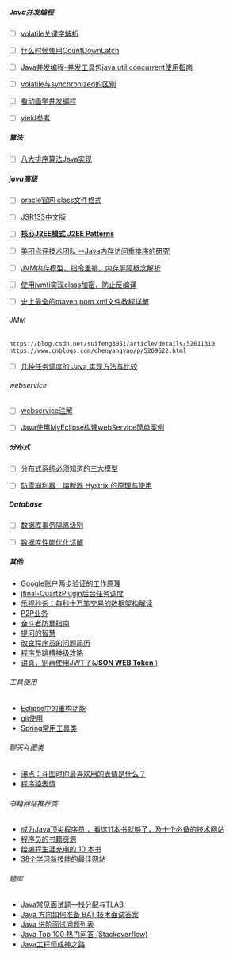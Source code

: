 ##### Java并发编程

- [ ] [volatile关键字解析](http://www.cnblogs.com/dolphin0520/p/3920373.html)

- [ ] [什么时候使用CountDownLatch](http://www.importnew.com/15731.html)

- [ ] [Java并发编程-并发工具包java.util.concurrent使用指南](https://blog.csdn.net/axi295309066/article/details/65665090)

- [ ] [volatile与synchronized的区别](https://mp.weixin.qq.com/s/7bpDhp_rn564n8xMnpXE1g) 

- [ ] [看动画学并发编程](http://ifeve.com/java-concurrent-animated/)

- [ ] [yield参考](https://www.cnblogs.com/java-spring/p/8309931.html)


##### 算法

- [ ] [八大排序算法Java实现](https://juejin.im/entry/59cf64575188256c4b727980)


##### java高级

- [ ] [oracle官网 class文件格式](https://docs.oracle.com/javase/specs/jvms/se7/html/jvms-4.html#jvms-4.10.1.9.aastore)

- [ ] [JSR133中文版](http://ifeve.com/jsr133-cn/)

- [ ] [**核心J2EE模式 J2EE Patterns**](http://corej2eepatterns.com/)

- [ ] [美团点评技术团队  --Java内存访问重排序的研究](https://tech.meituan.com/java-memory-reordering.html)

- [ ] [JVM内存模型、指令重排、内存屏障概念解析](https://www.cnblogs.com/chenyangyao/p/5269622.html)

- [ ] [使用jvmti实现class加密，防止反编译](https://blog.csdn.net/u011311291/article/details/78131243/)
- [ ] [史上最全的maven pom.xml文件教程详解](https://blog.csdn.net/yaerfeng/article/details/26448417)

###### JMM
```
https://blog.csdn.net/suifeng3051/article/details/52611310
https://www.cnblogs.com/chenyangyao/p/5269622.html
```

- [ ] [几种任务调度的 Java 实现方法与比较](https://www.ibm.com/developerworks/cn/java/j-lo-taskschedule/)

###### webservice

- [ ] [webservice注解](http://418684644-qq-com.iteye.com/blog/1208149)
- [ ] [Java使用MyEclipse构建webService简单案例](http://www.cnblogs.com/lee0oo0/archive/2013/01/25/2876357.html)



##### 分布式

- [ ] [分布式系统必须知道的三大模型](https://mp.weixin.qq.com/s/u3t6qBh-a_TiBoxfqT_0Ug)

- [ ] [防雪崩利器：熔断器 Hystrix 的原理与使用](https://segmentfault.com/a/1190000005988895)


##### Database

- [ ] [数据库事务隔离级别](https://blog.csdn.net/jiesa/article/details/51317164)

- [ ] [数据库性能优化详解](https://blog.csdn.net/yzllz001/article/details/54848513)


##### 其他

- [Google账户两步验证的工作原理](https://blog.seetee.me/post/2011/google-two-step-verification/)
- [jfinal-QuartzPlugin后台任务调度](https://www.tuicool.com/articles/UzEZVbr)
- [乐视秒杀：每秒十万笔交易的数据架构解读](https://www.toutiao.com/i6282460032487391746/)
- [P2P业务](https://blog.csdn.net/liuc0317/article/category/2711549)
- [奋斗者防蠢指南](https://www.leiphone.com/news/201509/BhcgUsBeHJrGRWLm.html)
- [提问的智慧](http://www.dianbo.org/9238/stone/tiwendezhihui.htm)
- [改良程序员的问题简历](https://github.com/gaohailang/blog/issues/16)
- [程序员跳槽神级攻略](https://blog.csdn.net/foruok/article/details/45840147)
- [讲真，别再使用JWT了(**JSON WEB Token** )](https://www.jianshu.com/p/af8360b83a9f)

###### 工具使用

- [Eclipse中的重构功能](https://blog.csdn.net/jiafu1115/article/details/6701479)
- [git使用](https://www.cnblogs.com/specter45/p/github.html#s1)
- [Spring常用工具类](http://www.importnew.com/21413.html)

###### 聊天斗图类

- [沸点：斗图时你最喜欢用的表情是什么？](https://juejin.im/entry/58b700d661ff4b006cd20dce/detail)
- [程序猿表情](https://juejin.im/entry/594288c1ac502e006c62f5ee)

###### 书籍网站推荐类

- [成为Java顶尖程序员 ，看这11本书就够了，及十个必备的技术网站](http://www.sohu.com/a/155801182_115128)
- [程序员的书籍资源](https://zhuanlan.zhihu.com/p/23857699)
- [给编程生涯充电的 10 本书](http://gad.qq.com/article/detail/35122)
- [38个学习新技能的最佳网站](http://www.devstore.cn/essay/essayInfo/5904.html)

###### 题库

- [Java常见面试题—栈分配与TLAB](https://blog.csdn.net/xiaomingdetianxia/article/details/77688945)
- [Java 方向如何准备 BAT 技术面试答案](https://juejin.im/entry/59054dc41b69e60058d6ac45)
- [Java 进阶面试问题列表](https://blog.csdn.net/sinat_35512245/article/details/54582210)
- [Java Top 100 热门问答 (Stackoverflow)](https://juejin.im/entry/5937585d0ce46300574154cb)
- [Java工程师成神之路](http://www.hollischuang.com/archives/489)